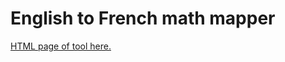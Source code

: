 # English to French math mapper

[HTML page of tool here.](https://commwebteam.github.io/en_to_fr_mapper/math_mapper/entofr_math.html)